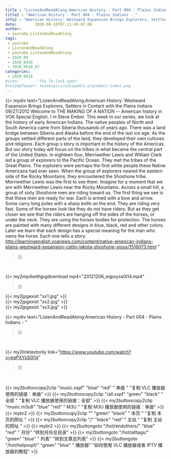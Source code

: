 ```yaml
---
title : "ListenAndReadAlong:American History - Part 004 - Plains Indians - "
title2 : "American History - Part 004 - Plains Indians - "
info2 : "American History: Westward Expansion Brings Explorers, Settlers in Contact with the Plains Indians 09/27/2012 Welcome to THE MAKING OF A NATION -- American history in VOA Special English. I m Steve Ember.  This week in our series, we look at the history of early American Indians. The native peoples of North and South America came from Siberia thousands of years ago. There was a land bridge between Siberia and Alaska before the end of the last ice age. As the groups settled different parts of the land, they developed their own cultures and religions.  Each group s story is important in the history of the Americas. But our story today will focus on the tribes in what became the central part of the United States.    In eighteen four, Merriwether Lewis and William Clark led a group of explorers to the Pacific Ocean. They met the tribes of the Great Plains. The explorers were perhaps the first white people these Native Americans had ever seen.  When the group of explorers neared the eastern side of the Rocky Mountains, they encountered the Shoshone tribe. Merriwether Lewis was the first to see them. Imagine for a moment that we are with Merriwether Lewis near the Rocky Mountains. Across a small hill, a group of sixty Shoshone men are riding toward us.  The first thing we see is that these men are ready for war. Each is armed with a bow and arrow. Some carry long poles with a sharp knife on the end.  They are riding very fast. Some of the horses look like they do not have riders. But as they get closer we see that the riders are hanging off the sides of the horses, or under the neck. They are using the horses  bodies for protection.  The horses are painted with many different designs in blue, black, red and other colors. Later we learn that each design has a special meaning for the man who owns the horse.  Each one tells a story. http://learningenglish.voanews.com/content/native-american-indians-plains-westward-expansion-catlin-lakota-shoshone-sioux/1516073.html "
date:        2020-09-18T07:11:49-07:00
author:
 - youtube_ListenAndReadAlong
tags:
 - youtube
 - ListenAndReadAlong
 - youtube_ListenAndReadAlong
 - 2020_09
 - 2020_0918
 - 2020_0918_07
categories:
 - 2020_0918
#icon:        "fas fa-lock-open"
#resImgTeaser: teaserpics/wikipedia.org/emacs-jokes.png
---
```


{{< mydiv text="ListenAndReadAlong:American History: Westward Expansion Brings Explorers, Settlers in Contact with the Plains Indians 09/27/2012 Welcome to THE MAKING OF A NATION -- American history in VOA Special English. I m Steve Ember.  This week in our series, we look at the history of early American Indians. The native peoples of North and South America came from Siberia thousands of years ago. There was a land bridge between Siberia and Alaska before the end of the last ice age. As the groups settled different parts of the land, they developed their own cultures and religions.  Each group s story is important in the history of the Americas. But our story today will focus on the tribes in what became the central part of the United States.    In eighteen four, Merriwether Lewis and William Clark led a group of explorers to the Pacific Ocean. They met the tribes of the Great Plains. The explorers were perhaps the first white people these Native Americans had ever seen.  When the group of explorers neared the eastern side of the Rocky Mountains, they encountered the Shoshone tribe. Merriwether Lewis was the first to see them. Imagine for a moment that we are with Merriwether Lewis near the Rocky Mountains. Across a small hill, a group of sixty Shoshone men are riding toward us.  The first thing we see is that these men are ready for war. Each is armed with a bow and arrow. Some carry long poles with a sharp knife on the end.  They are riding very fast. Some of the horses look like they do not have riders. But as they get closer we see that the riders are hanging off the sides of the horses, or under the neck. They are using the horses  bodies for protection.  The horses are painted with many different designs in blue, black, red and other colors. Later we learn that each design has a special meaning for the man who owns the horse.  Each one tells a story. http://learningenglish.voanews.com/content/native-american-indians-plains-westward-expansion-catlin-lakota-shoshone-sioux/1516073.html "
>}}
<br>


{{< my2mp4withjpgdownload mp4="20121206_eqpxyss0l14.mp4"
>}}

{{< my2jpgexist "xx1.jpg" >}}<br>
{{< my2jpgexist "xx2.jpg" >}}<br>
{{< my2jpgexist "xx3.jpg" >}}<br>



{{< mydiv text="ListenAndReadAlong:American History - Part 004 - Plains Indians - "
>}}
<br>

{{< my2linktextonly link="https://www.youtube.com/watch?v=eqPXYsS0l14"
>}}


<br>

{{< my2buttoncopy2clip "music.xspf"        "blue"   "red"    " 单曲 "  "复制 VLC 播放器使用的链接：单曲" >}} {{< my2buttoncopy2clip "/all.xspf"         "green"  "black"  " 全部 "  "复制 VLC 播放器使用的链接：全部" >}} {{< my2buttoncopy2clip "music.m3u8"        "blue"   "red"    " M3U  "    "复制 M3U 播放器使用的链接：单曲" >}} {{< mybr2 >}} {{< my2buttoncopy2clip ""                  "green"  "black"  " 本页 "    "复制 本页的网址 " >}} {{< my2buttoncopy2clip "/"                 "black"  "red"    " 主站 "    "复制 主站的网址 " >}} {{< mybr2 >}} {{< my2buttongoto      "/hot/endothers/"   "blue"   "red"    " 月份"   "转到月份总目录" >}} {{< my2buttongoto      "/hot/alltags/"     "green"  "blue"   " 列表"   "转到文章总列表" >}} {{< my2buttongoto      "/hot/helpxspf/"    "green"  "blue"   " 播放器" "如何使用 VLC 播放器或者 IPTV 播放器的教程" >}} 
